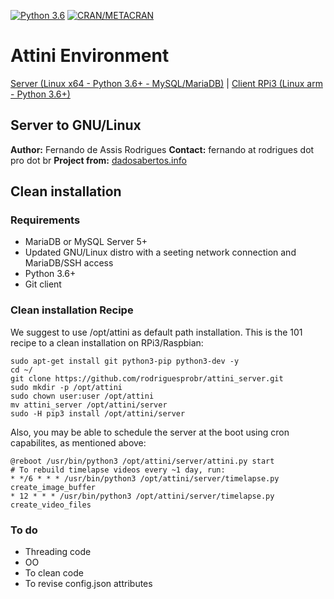 [![Python 3.6](https://img.shields.io/badge/python-3.6-blue.svg)](https://www.python.org/downloads/release/python-360/) 
[![CRAN/METACRAN](https://img.shields.io/cran/l/devtools.svg)](http://www.gnu.org/licenses/gpl-3.0.html)

# Attini Environment

[Server (Linux x64 - Python 3.6+ - MySQL/MariaDB)](https://github.com/rodriguesprobr/attini_server "Attini Server x64") | [Client RPi3 (Linux arm - Python 3.6+)](https://github.com/rodriguesprobr/attini_client_rpi3 "Attini Client - RPi 3")

## Server to GNU/Linux

**Author:** Fernando de Assis Rodrigues 
**Contact:** fernando at rodrigues dot pro dot br
**Project from:** [dadosabertos.info](http://dadosabertos.info/projects/attini)

## Clean installation

### Requirements
+ MariaDB or MySQL Server 5+
+ Updated GNU/Linux distro with a seeting network connection and MariaDB/SSH access
+ Python 3.6+
+ Git client

### Clean installation Recipe

We suggest to use /opt/attini as default path installation.
This is the 101 recipe to a clean installation on RPi3/Raspbian:
```
sudo apt-get install git python3-pip python3-dev -y
cd ~/
git clone https://github.com/rodriguesprobr/attini_server.git
sudo mkdir -p /opt/attini
sudo chown user:user /opt/attini 
mv attini_server /opt/attini/server
sudo -H pip3 install /opt/attini/server
```
Also, you may be able to schedule the server at the boot using cron capabilites, as mentioned above:
```
@reboot /usr/bin/python3 /opt/attini/server/attini.py start
# To rebuild timelapse videos every ~1 day, run: 
* */6 * * * /usr/bin/python3 /opt/attini/server/timelapse.py create_image_buffer
* 12 * * * /usr/bin/python3 /opt/attini/server/timelapse.py create_video_files
```

### To do
+ Threading code
+ OO
+ To clean code
+ To revise config.json attributes
